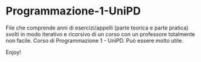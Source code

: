 # Programmazione-1-UniPD

File che comprende anni di esercizi/appelli (parte teorica e parte pratica)
svolti in modo iterativo e ricorsivo di un corso con un professore
totalmente non facile.
Corso di Programmazione 1 - UniPD.
Può essere molto utile.

Enjoy!

